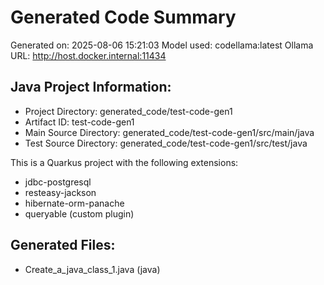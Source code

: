 # Generated Code Summary

Generated on: 2025-08-06 15:21:03
Model used: codellama:latest
Ollama URL: http://host.docker.internal:11434

## Java Project Information:
- Project Directory: generated_code/test-code-gen1
- Artifact ID: test-code-gen1
- Main Source Directory: generated_code/test-code-gen1/src/main/java
- Test Source Directory: generated_code/test-code-gen1/src/test/java

This is a Quarkus project with the following extensions:
- jdbc-postgresql
- resteasy-jackson
- hibernate-orm-panache
- queryable (custom plugin)


## Generated Files:
- Create_a_java_class_1.java (java)
